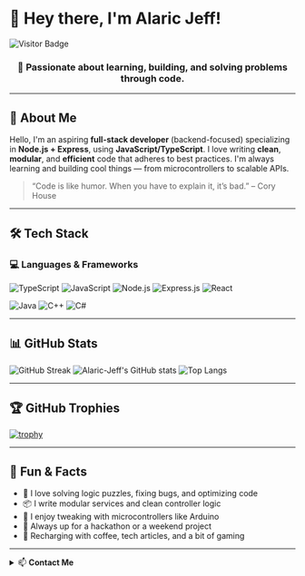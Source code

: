 # 👋 Hey there, I'm Alaric Jeff!
![Visitor Badge](https://komarev.com/ghpvc/?username=Alaric-Jeff&style=flat-square&color=brightgreen)

<h3 align="center">🚀 Passionate about learning, building, and solving problems through code.</h3>

---

## 🧠 About Me

Hello, I'm an aspiring **full-stack developer** (backend-focused) specializing in **Node.js + Express**, using **JavaScript/TypeScript**. I love writing **clean**, **modular**, and **efficient** code that adheres to best practices. I'm always learning and building cool things — from microcontrollers to scalable APIs.

> “Code is like humor. When you have to explain it, it’s bad.” – Cory House

---

## 🛠️ Tech Stack

### 💻 Languages & Frameworks

![TypeScript](https://img.shields.io/badge/TypeScript-3178C6?style=flat-square&logo=typescript&logoColor=white)
![JavaScript](https://img.shields.io/badge/JavaScript-F7DF1E?style=flat-square&logo=javascript&logoColor=black)
![Node.js](https://img.shields.io/badge/Node.js-339933?style=flat-square&logo=node.js&logoColor=white)
![Express.js](https://img.shields.io/badge/Express.js-000000?style=flat-square&logo=express&logoColor=white)
![React](https://img.shields.io/badge/React-20232A?style=flat-square&logo=react&logoColor=61DAFB)

![Java](https://img.shields.io/badge/Java-ED8B00?style=flat-square&logo=java&logoColor=white)
![C++](https://img.shields.io/badge/C++-00599C?style=flat-square&logo=c%2B%2B&logoColor=white)
![C#](https://img.shields.io/badge/C%23-239120?style=flat-square&logo=c-sharp&logoColor=white)

---

## 📊 GitHub Stats

![GitHub Streak](https://github-readme-streak-stats.herokuapp.com/?user=Alaric-Jeff&theme=radical)
![Alaric-Jeff's GitHub stats](https://github-readme-stats.vercel.app/api?username=Alaric-Jeff&show_icons=true&theme=radical)
![Top Langs](https://github-readme-stats.vercel.app/api/top-langs/?username=Alaric-Jeff&layout=compact&theme=radical)

---

## 🏆 GitHub Trophies

[![trophy](https://github-profile-trophy.vercel.app/?username=Alaric-Jeff&theme=radical&margin-w=10&row=1)](https://github.com/ryo-ma/github-profile-trophy)

---

## 🧩 Fun & Facts

- 🧠 I love solving logic puzzles, fixing bugs, and optimizing code
- 📦 I write modular services and clean controller logic
- 🧰 I enjoy tweaking with microcontrollers like Arduino
- 🎯 Always up for a hackathon or a weekend project
- 🔋 Recharging with coffee, tech articles, and a bit of gaming

---

<details>
  <summary>📫 <strong>Contact Me</strong></summary>

  - Email: **jefsohandsome1@gmail.com**
  - GitHub: [@Alaric-Jeff](https://github.com/Alaric-Jeff)

</details>
